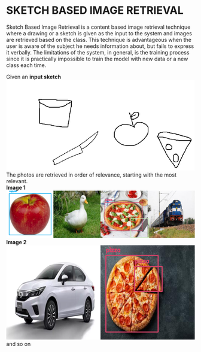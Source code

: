 # SKETCH BASED IMAGE RETRIEVAL
Sketch Based Image Retrieval is a content based image retrieval technique where a drawing or a sketch is given as the input to the system and images are retrieved based on the class. 
This technique is advantageous when the user is aware of the subject he needs information about, but fails to express it verbally. The limitations of the system, in general, is the training process since it is practically impossible to train the model with new data or a new class each time.

Given an **input sketch**
![Input Sketch](https://github.com/deepika2502/sbir/blob/3d8e43916a7373ace5da5f8cd5a0bf662d7fffbe/images/sample.PNG?raw=true)\
The photos are retrieved in order of relevance, starting with the most relevant.\
**Image 1**
![Outputimage 1](https://github.com/deepika2502/sbir/blob/3d8e43916a7373ace5da5f8cd5a0bf662d7fffbe/images/photo2.png?raw=true)\
**Image 2** \
![Output image 2](https://github.com/deepika2502/sbir/blob/f07e21c4116e48b5e021cab3ba98e31dbe37f910/images/photo3.png?raw=true)\
and so on

